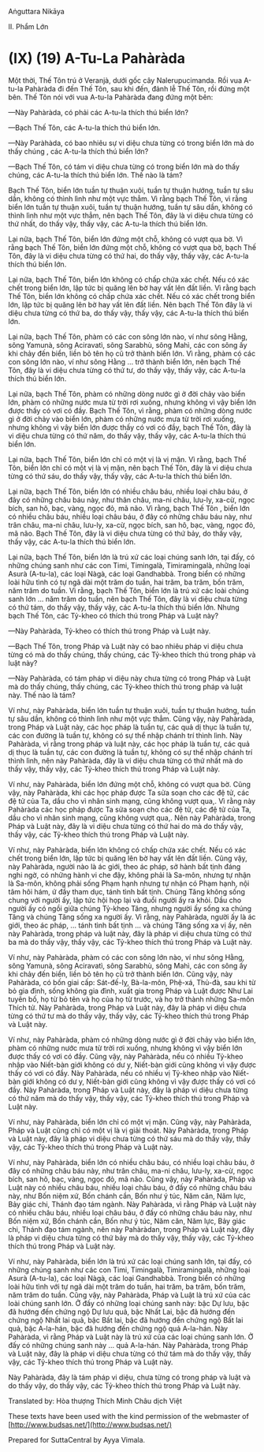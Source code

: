 Aṅguttara Nikāya

II. Phẩm Lớn

# (IX) (19) A-Tu-La Pahàràda

Một thời, Thế Tôn trú ở Veranjà, dưới gốc cây Nalerupucimanda. Rồi vua A-tu-la Pahàràda đi đến Thế Tôn, sau khi đến, đảnh lễ Thế Tôn, rồi đứng một bên. Thế Tôn nói với vua A-tu-la Pahàràda đang đứng một bên:

—Này Pahàràda, có phải các A-tu-la thích thú biển lớn?

—Bạch Thế Tôn, các A-tu-la thích thú biển lớn.

—Này Paràhàda, có bao nhiêu sự vi diệu chưa từng có trong biển lớn mà do thấy chúng , các A-tu-la thích thú biển lớn?

—Bạch Thế Tôn, có tám vi diệu chưa từng có trong biển lớn mà do thấy chúng, các A-tu-la thích thú biển lớn. Thế nào là tám?

Bạch Thế Tôn, biển lớn tuần tự thuận xuôi, tuần tự thuận hướng, tuần tự sâu dần, không có thình lình như một vực thẳm. Vì rằng bạch Thế Tôn, vì rằng biển lớn tuần tự thuận xuôi, tuần tự thuận hướng, tuần tự sâu dần, không có thình lình như một vực thẳm, nên bạch Thế Tôn, đây là vi diệu chưa từng có thứ nhất, do thấy vậy, thấy vậy, các A-tu-la thích thú biển lớn.

Lại nữa, bạch Thế Tôn, biển lớn đứng một chỗ, không có vượt qua bờ. Vì rằng bạch Thế Tôn, biển lớn đứng một chỗ, không có vượt qua bờ, bạch Thế Tôn, đây là vi diệu chưa từng có thứ hai, do thấy vậy, thấy vậy, các A-tu-la thích thú biển lớn.

Lại nữa, bạch Thế Tôn, biển lớn không có chấp chứa xác chết. Nếu có xác chết trong biển lớn, lập tức bị quăng lên bờ hay vất lên đất liền. Vì rằng bạch Thế Tôn, biển lớn không có chấp chứa xác chết. Nếu có xác chết trong biển lớn, lập tức bị quăng lên bờ hay vất lên đất liền. Nên bạch Thế Tôn đây là vi diệu chưa từng có thứ ba, do thấy vậy, thấy vậy, các A-tu-la thích thú biển lớn.

Lại nữa, bạch Thế Tôn, phàm có các con sông lớn nào, ví như sông Hằng, sông Yamunà, sông Aciravatì, sông Sarabhù, sông Mahì, các con sông ấy khi chảy đến biển, liền bỏ tên họ cũ trở thành biển lớn. Vì rằng, phàm có các con sông lớn nào, ví như sông Hằng ... trở thành biển lớn, nên bạch Thế Tôn, đây là vi diệu chưa từng có thứ tư, do thấy vậy, thấy vậy, các A-tu-la thích thú biển lớn.

Lại nữa, bạch Thế Tôn, phàm có những dòng nước gì ở đời chảy vào biển lớn, phàm có những nước mưa từ trời rơi xuống, nhưng không vì vậy biển lớn được thấy có vơi có đầy. Bạch Thế Tôn, vì rằng, phàm có những dòng nước gì ở đời chảy vào biển lớn, phàm có những nước mưa từ trời rơi xuống, nhưng không vì vậy biển lớn được thấy có vơi có đầy, bạch Thế Tôn, đây là vi diệu chưa từng có thứ năm, do thấy vậy, thấy vậy, các A-tu-la thích thú biển lớn.

Lại nữa, bạch Thế Tôn, biển lớn chỉ có một vị là vị mặn. Vì rằng, bạch Thế Tôn, biển lớn chỉ có một vị là vị mặn, nên bạch Thế Tôn, đây là vi diệu chưa từng có thứ sáu, do thấy vậy, thấy vậy, các A-tu-la thích thú biển lớn.

Lại nữa, bạch Thế Tôn, biển lớn có nhiều châu báu, nhiều loại châu báu, ở đây có những châu báu này, như thân châu, ma-ni châu, lưu-ly, xa-cừ, ngọc bích, san hô, bạc, vàng, ngọc đỏ, mã não. Vì rằng, bạch Thế Tôn , biển lớn có nhiều châu báu, nhiều loại châu báu, ở đây có những châu báu này, như trân châu, ma-ni châu, lưu-ly, xa-cừ, ngọc bích, san hô, bạc, vàng, ngọc đỏ, mã não. Bạch Thế Tôn, đây là vi diệu chưa từng có thứ bảy, do thấy vậy, thấy vậy, các A-tu-la thích thú biển lớn.

Lại nữa, bạch Thế Tôn, biển lớn là trú xứ các loại chúng sanh lớn, tại đấy, có những chúng sanh như các con Timi, Timingalà, Timiramingalà, những loại Asurà (A-tu-la), các loại Nàgà, các loại Gandhabbà. Trong biển có những loài hữu tình có tự ngã dài một trăm do tuần, hai trăm, ba trăm, bốn trăm, năm trăm do tuần. Vì rằng, bạch Thế Tôn, biển lớn là trú xứ các loài chúng sanh lớn ... năm trăm do tuần, nên bạch Thế Tôn, đây là vi diệu chưa từng có thứ tám, do thấy vậy, thấy vậy, các A-tu-la thích thú biển lớn. Nhưng bạch Thế Tôn, các Tỷ-kheo có thích thú trong Pháp và Luật này?

—Này Pahàràda, Tỷ-kheo có thích thú trong Pháp và Luật này.

—Bạch Thế Tôn, trong Pháp và Luật này có bao nhiêu pháp vi diệu chưa từng có mà do thấy chúng, thấy chúng, các Tỷ-kheo thích thú trong pháp và luật này?

—Này Pahàràda, có tám pháp vi diệu này chưa từng có trong Pháp và Luật mà do thấy chúng, thấy chúng, các Tỷ-kheo thích thú trong pháp và luật này. Thế nào là tám?

Ví như, này Pahàràda, biển lớn tuần tự thuận xuôi, tuần tự thuận hướng, tuần tự sâu dần, không có thình lình như một vực thẳm. Cũng vậy, này Pahàràda, trong Pháp và Luật này, các học pháp là tuần tự, các quả dị thục là tuần tự, các con đường là tuần tự, không có sự thể nhập chánh trí thình lình. Này Pahàràda, vì rằng trong pháp và luật này, các học pháp là tuần tự, các quả dị thục là tuần tự, các con đường là tuần tự, không có sự thể nhập chánh trí thình lình, nên này Pahàràda, đây là vi diệu chưa từng có thứ nhất mà do thấy vậy, thấy vậy, các Tỷ-kheo thích thú trong Pháp và Luật này.

Ví như, này Pahàràda, biển lớn đứng một chỗ, không có vượt qua bờ. Cũng vậy, này Pahàràda, khi các học pháp được Ta sửa soạn cho các đệ tử, các đệ tử của Ta, dầu cho vì nhân sinh mạng, cũng không vượt qua,. Vì rằng này Pahàràda các học pháp được Ta sửa soạn cho các đệ tử, các đệ tử của Ta, dầu cho vì nhân sinh mạng, cũng không vượt qua,. Nên này Pahàràda, trong Pháp và Luật này, đây là vi diệu chưa từng có thứ hai do mà do thấy vậy, thấy vậy, các Tỷ-kheo thích thú trong Pháp và Luật này.

Ví như, này Pahàràda, biển lớn không có chấp chứa xác chết. Nếu có xác chết trong biển lớn, lập tức bị quăng lên bờ hay vất lên đất liền. Cũng vậy, này Pahàràda, người nào là ác giới, theo ác pháp, sở hành bất tịnh đáng nghi ngờ, có những hành vi che đậy, không phải là Sa-môn, nhưng tự nhận là Sa-môn, không phải sống Phạm hạnh nhưng tự nhận có Phạm hạnh, nội tâm hôi hám, ứ đầy tham dục, tánh tình bất tịnh. Chúng Tăng không sống chung với người ấy, lập tức hội họp lại và đuổi người ấy ra khỏi. Dầu cho người ấy có ngồi giữa chúng Tỷ-kheo Tăng, nhưng người ấy sống xa chúng Tăng và chúng Tăng sống xa người ấy. Vì rằng, này Pahàràda, người ấy là ác giới, theo ác pháp, ... tánh tình bất tịnh ... và chúng Tăng sống xa vị ấy, nên này Pahàràda, trong pháp và luật này, đây là pháp vi diệu chưa từng có thứ ba mà do thấy vậy, thấy vậy, các Tỷ-kheo thích thú trong Pháp và Luật này.

Ví như, này Pahàràda, phàm có các con sông lớn nào, ví như sông Hằng, sông Yamunà, sông Aciravatì, sông Sarabhù, sông Mahì, các con sông ấy khi chảy đến biển, liền bỏ tên họ cũ trở thành biển lớn. Cũng vậy, này Pahàràda, có bốn giai cấp: Sát-đế-lỵ, Bà-la-môn, Phệ-xá, Thủ-đà, sau khi từ bỏ gia đình, sống không gia đình, xuất gia trong Pháp và Luật được Như Lai tuyên bố, họ từ bỏ tên và họ của họ từ trước, và họ trở thành những Sa-môn Thích tử. Này Pahàràda, trong Pháp và Luật này, đây là pháp vi diệu chưa từng có thứ tư mà do thấy vậy, thấy vậy, các Tỷ-kheo thích thú trong Pháp và Luật này.

Ví như, này Pahàràda, phàm có những dòng nước gì ở đời chảy vào biển lớn, phàm có những nước mưa từ trời rơi xuống, nhưng không vì vậy biển lớn được thấy có vơi có đầy. Cũng vậy, này Pahàràda, nếu có nhiều Tỷ-kheo nhập vào Niết-bàn giới không có dư y, Niết-bàn giới cũng không vì vậy được thấy có vơi có đầy. Này Pahàràda, nếu có nhiều vị Tỷ-kheo nhập vào Niết-bàn giới không có dư y, Niết-bàn giới cũng không vì vậy được thấy có vơi có đầy. Này Pahàràda, trong Pháp và Luật này, đây là pháp vi diệu chưa từng có thứ năm mà do thấy vậy, thấy vậy, các Tỷ-kheo thích thú trong Pháp và Luật này.

Ví như, này Pahàràda, biển lớn chỉ có một vị mặn. Cũng vậy, này Pahàràda, Pháp và Luật cũng chỉ có một vị là vị giải thoát. Này Pahàràda, trong Pháp và Luật này, đây là pháp vi diệu chưa từng có thứ sáu mà do thấy vậy, thấy vậy, các Tỷ-kheo thích thú trong Pháp và Luật này.

Ví như, này Pahàràda, biển lớn có nhiều châu báu, có nhiều loại châu báu, ở đây có những châu báu này, như trân châu, ma-ni châu, lưu-ly, xa-cừ, ngọc bích, san hô, bạc, vàng, ngọc đỏ, mã não. Cũng vậy, này Pahàràda, Pháp và Luật này có nhiều châu báu, nhiều loại châu báu, ở đấy có những châu báu này, như Bốn niệm xứ, Bốn chánh cần, Bốn như ý túc, Năm căn, Năm lực, Bảy giác chi, Thánh đạo tám ngành. Này Pahàràda, vì rằng Pháp và Luật này có nhiều châu báu, nhiều loại châu báu, ở đấy có những châu báu này, như Bốn niệm xứ, Bốn chánh cần, Bốn như ý túc, Năm căn, Năm lực, Bảy giác chi, Thánh đạo tám ngành, nên này Pahàràdan, trong Pháp và Luật này, đây là pháp vi diệu chưa từng có thứ bảy mà do thấy vậy, thấy vậy, các Tỷ-kheo thích thú trong Pháp và Luật này.

Ví như, này Pahàràda, biển lớn là trú xứ các loại chúng sanh lớn, tại đấy, có những chúng sanh như các con Timi, Timingalà, Timiramingalà, những loại Asurà (A-tu-la), các loại Nàgà, các loại Gandhabbà. Trong biển có những loài hữu tình với tự ngã dài một trăm do tuần, hai trăm, ba trăm, bốn trăm, năm trăm do tuần. Cũng vậy, này Pahàràda, Pháp và Luật là trú xứ của các loài chúng sanh lớn. Ở đấy có những loại chúng sanh này: bậc Dự lưu, bậc đã hướng đến chứng ngộ Dự lưu quả, bậc Nhất Lai, bậc đã hướng đến chứng ngộ Nhất lai quả, bậc Bất lai, bậc đã hướng đến chứng ngộ Bất lai quả, bậc A-la-hán, bậc đã hướng đến chứng ngộ quả A-la-hán. Này Pahàràda, vì rằng Pháp và Luật này là trú xứ của các loại chúng sanh lớn. Ở đấy có những chúng sanh này ... quả A-la-hán. Này Pahàràda, trong Pháp và Luật này, đây là pháp vi diệu chưa từng có thứ tám mà do thấy vậy, thấy vậy, các Tỷ-kheo thích thú trong Pháp và Luật này.

Này Pahàràda, đây là tám pháp vi diệu, chưa từng có trong pháp và luật và do thấy vậy, do thấy vậy, các Tỷ-kheo thích thú trong Pháp và Luật này.

Translated by: Hòa thượng Thích Minh Châu dịch Việt

These texts have been used with the kind permission of the webmaster of [http://www.budsas.net/](http://www.budsas.net/)

Prepared for SuttaCentral by Ayya Vimala.